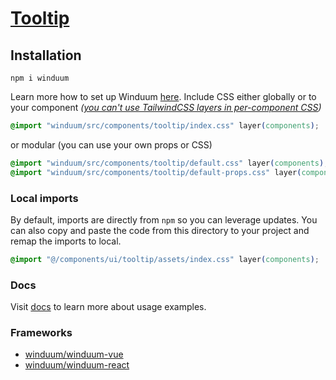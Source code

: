 # [Tooltip](https://winduum.dev/docs/components/tooltip.html)

## Installation
```shell
npm i winduum
```
Learn more how to set up Winduum [here](https://winduum.dev/docs/).
Include CSS either globally or to your component _([you can't use TailwindCSS layers in per-component CSS](https://tailwindcss.com/docs/adding-custom-styles#layers-and-per-component-css))_

```css
@import "winduum/src/components/tooltip/index.css" layer(components);
```

or modular (you can use your own props or CSS)

```css
@import "winduum/src/components/tooltip/default.css" layer(components);
@import "winduum/src/components/tooltip/default-props.css" layer(components);
```

### Local imports
By default, imports are directly from `npm` so you can leverage updates.
You can also copy and paste the code from this directory to your project and remap the imports to local.

```css
@import "@/components/ui/tooltip/assets/index.css" layer(components);
```

### Docs
Visit [docs](https://winduum.dev/docs/components/tooltip.html) to learn more about usage examples.

### Frameworks
* [winduum/winduum-vue](https://github.com/winduum/winduum-vue/blob/main/src/components/tooltip)
* [winduum/winduum-react](https://github.com/winduum/winduum-react/blob/main/src/components/tooltip)
